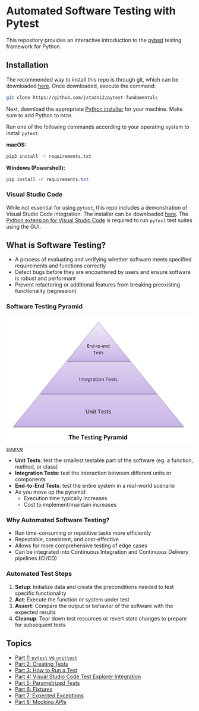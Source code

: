 # Automated Software Testing with Pytest
This repository provides an interactive introduction to the [pytest](https://docs.pytest.org/en/8.0.x/index.html) testing framework for Python.

## Installation
The recommended way to install this repo is through git, which can be downloaded 
[here](https://git-scm.com/downloads). Once downloaded, execute the command:

```bash
git clone https://github.com/jstadni2/pytest-fundamentals
```

Next, download the appropriate [Python installer](https://www.python.org/downloads/) for your machine. Make sure to add Python to `PATH`.

Run one of the following commands according to your operating system to install `pytest`.

**macOS:**
```zsh
pip3 install -r requirements.txt
```

**Windows (Powershell):**
```powershell
pip install -r requirements.txt
```

### Visual Studio Code
While not essential for using `pytest`, this repo includes a demonstration of Visual Studio Code integration. The installer can be downloaded [here](https://code.visualstudio.com/download). The [Python extension for Visual Studio Code](https://marketplace.visualstudio.com/items?itemName=ms-python.python) is required to run `pytest` test suites using the GUI.

## What is Software Testing?
* A process of evaluating and verifying whether software meets specified requirements and functions correctly
* Detect bugs before they are encountered by users and ensure software is robust and performant 
* Prevent refactoring or additional features from breaking preexisting functionality (regression)

### Software Testing Pyramid
![image info](./images/testing-pyramid.jpeg)
[source](https://www.meticulous.ai/blog/testing-pyramid-for-frontend)
* **Unit Tests**: test the smallest testable part of the software (eg. a function, method, or class)
* **Integration Tests**: test the interaction between different units or components
* **End-to-End Tests**: test the entire system in a real-world scenario
* As you move up the pyramid:
  * Execution time typically increases
  * Cost to implement/maintain increases

### Why Automated Software Testing?
* Run time-consuming or repetitive tasks more efficiently 
* Repeatable, consistent, and cost-effective
* Allows for more comprehensive testing of edge cases
* Can be integrated into Continuous Integration and Continuous Delivery pipelines (CI/CD)

### Automated Test Steps
1. **Setup**: Initialize data and create the preconditions needed to test specific functionality
2. **Act**: Execute the function or system under test
3. **Assert**: Compare the output or behavior of the software with the expected results
4. **Cleanup**: Tear down test resources or revert state changes to prepare for subsequent tests

## Topics
* [Part 1: `pytest` vs `unittest`](./tests/1_pytest_vs_unittest/README.md)
* [Part 2: Creating Tests](./tests/2_creating_tests/README.md)
* [Part 3: How to Run a Test](./tests/3_running_tests/README.md)
* [Part 4: Visual Studio Code Test Explorer Integration](./tests/4_vs_code_integration/README.md)
* [Part 5: Parametrized Tests](./tests/5_parametrized_tests/README.md)
* [Part 6: Fixtures](./tests/6_fixtures/README.md)
* [Part 7: Expected Exceptions](./tests/7_exceptions/README.md)
* [Part 8: Mocking APIs](./tests/8_mocking/README.md)
